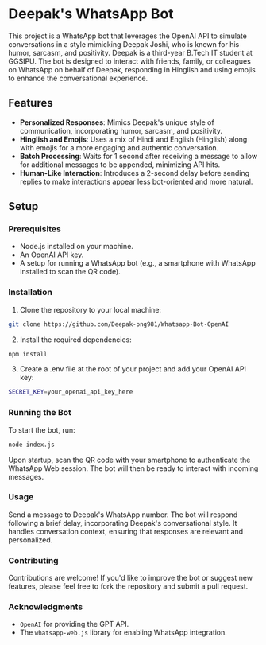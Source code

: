 # Deepak's WhatsApp Bot

This project is a WhatsApp bot that leverages the OpenAI API to simulate conversations in a style mimicking Deepak Joshi, who is known for his humor, sarcasm, and positivity. Deepak is a third-year B.Tech IT student at GGSIPU. The bot is designed to interact with friends, family, or colleagues on WhatsApp on behalf of Deepak, responding in Hinglish and using emojis to enhance the conversational experience. 

## Features

- **Personalized Responses**: Mimics Deepak's unique style of communication, incorporating humor, sarcasm, and positivity.
- **Hinglish and Emojis**: Uses a mix of Hindi and English (Hinglish) along with emojis for a more engaging and authentic conversation.
- **Batch Processing**: Waits for 1 second after receiving a message to allow for additional messages to be appended, minimizing API hits.
- **Human-Like Interaction**: Introduces a 2-second delay before sending replies to make interactions appear less bot-oriented and more natural.

## Setup

### Prerequisites

- Node.js installed on your machine.
- An OpenAI API key.
- A setup for running a WhatsApp bot (e.g., a smartphone with WhatsApp installed to scan the QR code).

### Installation

1. Clone the repository to your local machine:

```bash
git clone https://github.com/Deepak-png981/Whatsapp-Bot-OpenAI
```
2. Install the required dependencies:
```bash
npm install
```
3. Create a .env file at the root of your project and add your OpenAI API key:
```bash
SECRET_KEY=your_openai_api_key_here
```

### Running the Bot
To start the bot, run:
```bash
node index.js
```
Upon startup, scan the QR code with your smartphone to authenticate the WhatsApp Web session. The bot will then be ready to interact with incoming messages.

### Usage
Send a message to Deepak's WhatsApp number. The bot will respond following a brief delay, incorporating Deepak's conversational style. It handles conversation context, ensuring that responses are relevant and personalized.

### Contributing
Contributions are welcome! If you'd like to improve the bot or suggest new features, please feel free to fork the repository and submit a pull request.

### Acknowledgments
- `OpenAI` for providing the GPT API.
- The `whatsapp-web.js` library for enabling WhatsApp integration.